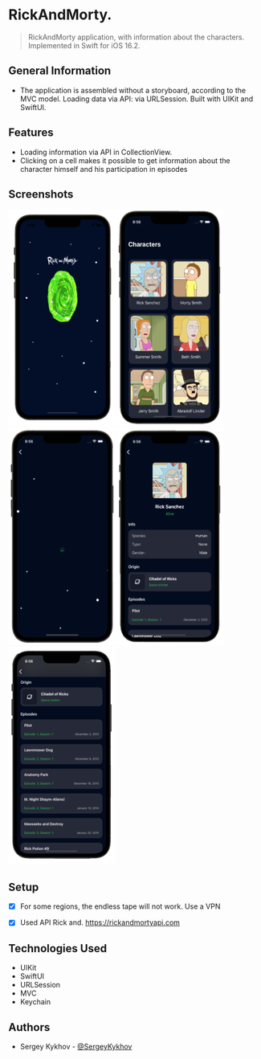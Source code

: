 # RickAndMorty.
> RickAndMorty application, with information about the characters. Implemented in Swift for iOS 16.2.
## General Information
- The application is assembled without a storyboard, according to the MVC model. Loading data via API: via URLSession. Built with UIKit and SwiftUI.

## Features
- Loading information via API in CollectionView.
- Clicking on a cell makes it possible to get information about the character himself and his participation in episodes

## Screenshots

<img src="https://github.com/SergeyKykhov/RickAndMorty/blob/main/Screenshots/1.png" width="214" height="433"><img src="https://github.com/SergeyKykhov/RickAndMorty/blob/main/Screenshots/2.png" width="214" height="433"><img src="https://github.com/SergeyKykhov/RickAndMorty/blob/main/Screenshots/3.png" width="214" height="433"><img src="https://github.com/SergeyKykhov/RickAndMorty/blob/main/Screenshots/4.png" width="214" height="433"><img src="https://github.com/SergeyKykhov/RickAndMorty/blob/main/Screenshots/5.png" width="214" height="433">



## Setup
- [x] For some regions, the endless tape will not work. Use a VPN
- [x] Used API Rick and. https://rickandmortyapi.com


## Technologies Used
- UIKit
- SwiftUI
- URLSession
- MVC
- Keychain

## Authors
- Sergey Kykhov - [@SergeyKykhov](https://github.com/SergeyKykhov)

